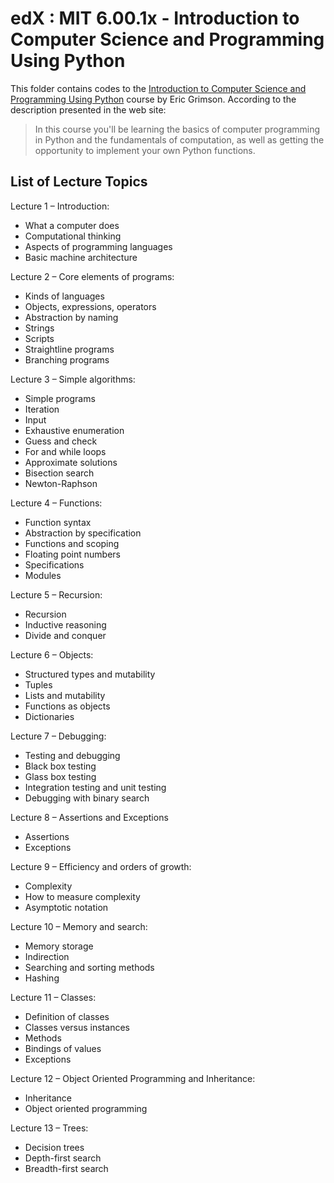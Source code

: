 # edX : MIT 6.00.1x - Introduction to Computer Science and Programming Using Python

This folder contains codes to the [Introduction to Computer Science and Programming Using Python](https://courses.edx.org/courses/course-v1:MITx+6.00.1x_7+3T2015/course/) course by Eric Grimson. According to the description presented in the web site:

> In this course you'll be learning the basics of computer programming in Python and the fundamentals of computation, as well as getting the opportunity to implement your own Python functions.
 
List of Lecture Topics
-----------------------

Lecture 1 – Introduction:
- What a computer does
- Computational thinking
- Aspects of programming languages
- Basic machine architecture

Lecture 2 – Core elements of programs:
- Kinds of languages
- Objects, expressions, operators
- Abstraction by naming
- Strings
- Scripts
- Straightline programs
- Branching programs

Lecture 3 – Simple algorithms:
- Simple programs
- Iteration
- Input
- Exhaustive enumeration
- Guess and check
- For and while loops
- Approximate solutions
- Bisection search
- Newton-Raphson

Lecture 4 – Functions:
- Function syntax
- Abstraction by specification
- Functions and scoping
- Floating point numbers
- Specifications
- Modules

Lecture 5 – Recursion:
- Recursion
- Inductive reasoning
- Divide and conquer

Lecture 6 – Objects:
- Structured types and mutability
- Tuples
- Lists and mutability
- Functions as objects
- Dictionaries

Lecture 7 – Debugging:
- Testing and debugging
- Black box testing
- Glass box testing
- Integration testing and unit testing
- Debugging with binary search

Lecture 8 – Assertions and Exceptions
- Assertions
- Exceptions

Lecture 9 – Efficiency and orders of growth:
- Complexity
- How to measure complexity
- Asymptotic notation

Lecture 10 – Memory and search:
- Memory storage
- Indirection
- Searching and sorting methods
- Hashing

Lecture 11 – Classes:
- Definition of classes
- Classes versus instances
- Methods
- Bindings of values
- Exceptions

Lecture 12 – Object Oriented Programming and Inheritance:
- Inheritance
- Object oriented programming

Lecture 13 – Trees:
- Decision trees
- Depth-first search
- Breadth-first search
